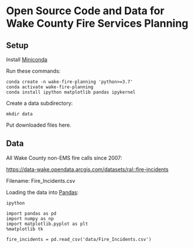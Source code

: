 Open Source Code and Data for Wake County Fire Services Planning
================================================================

Setup
-----

Install [Miniconda](https://repo.anaconda.com/)

Run these commands:
```
conda create -n wake-fire-planning 'python>=3.7'
conda activate wake-fire-planning
conda install ipython matplotlib pandas ipykernel
```

Create a data subdirectory:
```
mkdir data
```

Put downloaded files here.

Data
----

All Wake County non-EMS fire calls since 2007:

https://data-wake.opendata.arcgis.com/datasets/ral::fire-incidents

Filename: Fire_Incidents.csv

Loading the data into [Pandas](http://pandas.pydata.org/pandas-docs/stable/10min.html):
```
ipython

import pandas as pd
import numpy as np
import matplotlib.pyplot as plt
%matplotlib tk

fire_incidents = pd.read_csv('data/Fire_Incidents.csv')
```
